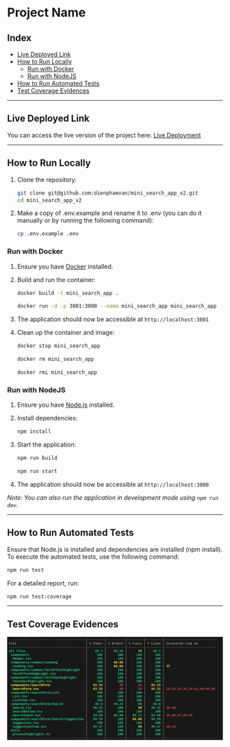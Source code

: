 # Project Name

## Index

-   [Live Deployed Link](#live-deployed-link)
-   [How to Run Locally](#how-to-run-locally)
    -   [Run with Docker](#run-with-docker)
    -   [Run with NodeJS](#run-with-nodejs)
-   [How to Run Automated Tests](#how-to-run-automated-tests)
-   [Test Coverage Evidences](#test-coverage-evidences)

---

## Live Deployed Link

You can access the live version of the project here: [Live Deployment](https://mini-search-app.netlify.app/)

---

## How to Run Locally

1. Clone the repository:
    ```sh
    git clone git@github.com:dienphamvan/mini_search_app_v2.git
    cd mini_search_app_v2
    ```
2. Make a copy of .env.example and rename it to .env (you can do it manually or by running the following command):
    ```sh
    cp .env.example .env
    ```

### Run with Docker

1. Ensure you have [Docker](https://www.docker.com/) installed.
2. Build and run the container:

    ```sh
    docker build -t mini_search_app .
    ```

    ```sh
    docker run -d -p 3001:3000 --name mini_search_app mini_search_app
    ```

3. The application should now be accessible at `http://localhost:3001`

4. Clean up the container and image:

    ```sh
    docker stop mini_search_app
    ```

    ```sh
    docker rm mini_search_app
    ```

    ```sh
    docker rmi mini_search_app
    ```

### Run with NodeJS

1. Ensure you have [Node.js](https://nodejs.org/) installed.
2. Install dependencies:
    ```sh
    npm install
    ```
3. Start the application:

    ```sh
    npm run build
    ```

    ```sh
    npm run start
    ```

4. The application should now be accessible at `http://localhost:3000`

_Note: You can also run the application in development mode using `npm run dev`._

---

## How to Run Automated Tests

Ensure that Node.js is installed and dependencies are installed (npm install).
To execute the automated tests, use the following command:

```sh
npm run test
```

For a detailed report, run:

```sh
npm run test:coverage
```

---

## Test Coverage Evidences

<!-- Image from public folder -->

![coverage](./public/coverge.png)
